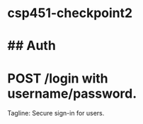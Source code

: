 # csp451-checkpoint2

# 

# \## Auth

# POST /login with username/password.





Tagline: Secure sign-in for users. 
